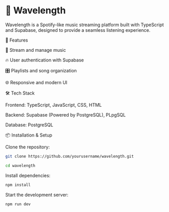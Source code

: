 # 🎵 **Wavelength**


Wavelength is a Spotify-like music streaming platform built with TypeScript and Supabase, designed to provide a seamless listening experience.

🚀 Features

🎼 Stream and manage music

🔥 User authentication with Supabase

🎛️ Playlists and song organization

🌐 Responsive and modern UI

🛠 Tech Stack

Frontend: TypeScript, JavaScript, CSS, HTML

Backend: Supabase (Powered by PostgreSQL), PLpgSQL

Database: PostgreSQL

📦 Installation & Setup

Clone the repository:
```sh
git clone https://github.com/yourusername/wavelength.git
```
```sh
cd wavelength
```
Install dependencies:
```sh
npm install
```
Start the development server:
```sh
npm run dev
```
